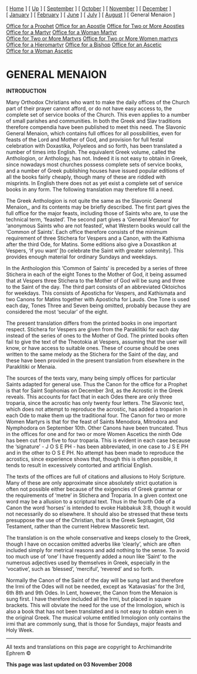 \[ [Home](index.md) \] \[ [Up](menaion.md) \] \[ [September](sep-int.md) \] \[ [October](oct-int.md) \] \[ [November](nov-int.md) \] \[ [December](dec-int.md) \] \[ [January](jan-int.md) \] \[ [February](february.md) \] \[ [June](Menaion-June.md) \] \[ [July](july1.md) \] \[ [August](aug.md) \] \[ General Menaion \]

[Office for a Prophet](prophet.md)
[Office for an Apostle](apostle.md)
[Office for Two or More Apostles](apostles.md)
[Office for a Martyr](martyr.md)
[Office for a Woman Martyr](wmart.md)
[Office for Two or More Martyrs](martyrs.md)
[Office for Two or More Women martyrs](wmarts.md)
[Office for a Hieromartyr](hieromartyr.md)
[Office for a Bishop](bishop.md)
[Office for an Ascetic](monk.md)
[Office for a Woman Ascetic](wascetic.md)

GENERAL MENAION
===============

**INTRODUCTION**

Many Orthodox Christians who want to make the daily offices of the Church part of their prayer cannot afford, or do not have easy access to, the complete set of service books of the Church. This even applies to a number of small parishes and communities. In both the Greek and Slav traditions therefore compendia have been published to meet this need. The Slavonic General Menaion, which contains full offices for all possibilities, even for feasts of the Lord and Mother of God, and provision for full festal celebration with Doxastika, Polyeleos and so forth, has been translated a number of times into English. The equivalent Greek volume, called the Anthologion, or Anthology, has not. Indeed it is not easy to obtain in Greek, since nowadays most churches possess complete sets of service books, and a number of Greek publishing houses have issued popular editions of all the books fairly cheaply, though many of these are riddled with misprints. In English there does not as yet exist a complete set of service books in any form. The following translation may therefore fill a need.

The Greek Anthologion is not quite the same as the Slavonic General Menaion,, and its contents may be briefly described. The first part gives the full office for the major feasts, including those of Saints who are, to use the technical term, ‘feasted’. The second part gives a ‘General Menaion’ for ‘anonymous Saints who are not feasted’, what Western books would call the ‘Common of Saints’. Each office therefore consists of the minimum requirement of three Stichera for Vespers and a Canon, with the Kathisma after the third Ode, for Matins. Some editions also give a Doxastikon at Vespers, ‘if you want’ \[to celebrate the Saint with greater solemnity\]. This provides enough material for ordinary Sundays and weekdays.

In the Anthologion this ‘Common of Saints’ is preceded by a series of three Stichera in each of the eight Tones to the Mother of God, it being assumed that at Vespers three Stichera to the Mother of God will be sung and three to the Saint of the day. The third part consists of an abbreviated Oktoichos for weekdays. This consists of Aposticha for Vespers, and Kathismata and two Canons for Matins together with Aposticha for Lauds. One Tone is used each day, Tones Three and Seven being omitted, probably because they are considered the most ‘secular’ of the eight.

The present translation differs from the printed books in one important respect. Stichera for Vespers are given from the Paraklitiki for each day instead of the series of ones to the Mother of God. The printed books often fail to give the text of the Theotokia at Vespers, assuming that the user will know, or have access to suitable ones. These of course should be ones written to the same melody as the Stichera for the Saint of the day, and these have been provided in the present translation from elsewhere in the Paraklitiki or Menaia.

The sources of the texts vary, many being simply offices for particular Saints adapted for general use. Thus the Canon for the office for a Prophet is that for Saint Sophonias on December 3rd, as the Acrostic in the Greek reveals. This accounts for fact that in each Odes there are only three troparia, since the acrostic has only twenty four letters. The Slavonic text, which does not attempt to reproduce the acrostic, has added a troparion in each Ode to make them up the traditional four. The Canon for two or more Women Martyrs is that for the feast of Saints Menodora, Mitrodora and Nymphodora on September 10th. Other Canons have been truncated. Thus in the offices for one and for two or more Women Ascetics the ninth Ode has been cut from five to four troparia. This is evident in each case because the ‘signature’ - J O S E PH - has been abbreviated, in one case to J S E PH and in the other to O S E PH. No attempt has been made to reproduce the acrostics, since experience shows that, though this is often possible, it tends to result in excessively contorted and artificial English.

The texts of the offices are full of citations and allusions to Holy Scripture. Many of these are only approximate since absolutely strict quotation is often not possible either because of the exigencies of Greek grammar or the requirements of ‘metre’ in Stichera and Troparia. In a given context one word may be a allusion to a scriptural text. Thus in the fourth Ode of a Canon the word ‘horses’ is intended to evoke Habbakuk 3:8, though it would not necessarily do so elsewhere. It should also be stressed that these texts presuppose the use of the Christian, that is the Greek Septuagint, Old Testament, rather than the current Hebrew Massoretic text.

The translation is on the whole conservative and keeps closely to the Greek, though I have on occasion omitted adverbs like ‘clearly’, which are often included simply for metrical reasons and add nothing to the sense. To avoid too much use of ‘one’ I have frequently added a noun like ‘Saint’ to the numerous adjectives used by themselves in Greek, especially in the ‘vocative’, such as ‘blessed’, ‘merciful’, ‘revered’ and so forth.

Normally the Canon of the Saint of the day will be sung last and therefore the Irmi of the Odes will not be needed, except as ‘Katavasias’ for the 3rd, 6th 8th and 9th Odes. In Lent, however, the Canon from the Menaion is sung first. I have therefore included all the Irmi, but placed in square brackets. This will obviate the need for the use of the Irmologion, which is also a book that has not been translated and is not easy to obtain even in the original Greek. The musical volume entitled Irmologion only contains the irmi that are commonly sung, that is those for Sundays, major feasts and Holy Week.

------------------------------------------------------------------------

All texts and translations on this page are copyright to
Archimandrite Ephrem ©

**This page was last updated on 03 November 2008**
